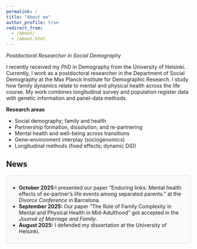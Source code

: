 ```yaml
---
permalink: /
title: "About me"
author_profile: true
redirect_from:
  - /about/
  - /about.html
---
```


_Postdoctoral Researcher in Social Demography_

I recently received my PhD in Demography from the University of Helsinki. Currently, I work as a postdoctoral researcher in the Department of Social Demography at the Max Planck Institute for Demographic Research. I study how family dynamics relate to mental and physical health across the life course. My work combines longitudinal survey and population register data with genetic information and panel-data methods.

**Research areas**
- Social demography; family and health
- Partnership formation, dissolution, and re-partnering
- Mental health and well-being across transitions
- Gene–environment interplay (sociogenomics)
- Longitudinal methods (fixed effects; dynamic DiD)


## News

<div style="max-height: 250px; overflow-y: scroll; border: 1px solid #ddd; padding: 10px; border-radius: 8px; background-color: #f9f9f9;">
<ul>
  <li><strong>October 2025:</strong>I presented our paper “Enduring links: Mental health effects of ex-partner’s life events among separated parents.” at the <em>Divorce Conference</em> in Barcelona.</li>
  <li><strong>September 2025:</strong> Our paper “The Role of Family Complexity in Mental and Physical Health in Mid-Adulthood” got accepted in the <em>Journal of Marriage and Family</em>.</li>
  <li><strong>August 2025:</strong> I defended my dissertation at the University of Helsinki.</li>
</ul>
</div>
